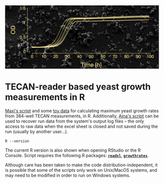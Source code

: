 ![yeast](./yeast.png)

TECAN-reader based yeast growth measurements in R
=================================================

[Maxi's script](./TECAN_384_well.R) and some [toy data](./TECAN_growths.xlsx) for calculating maximum yeast growth rates from 384-well TECAN measurements, in R. Additionally, [Aina's script](./recovery_data_script.R) can be used to recover run data from the system's output log files – the only access to raw data when the excel sheet is closed and not saved during the run (usually by another user...).

```
R --version
```

The current R version is also shown when opening RStudio or the R Console. Script requires the following R packages: [**`readxl`**](https://cran.r-project.org/web/packages/readxl/index.html), [**`growthrates`**](https://cran.r-project.org/web/packages/growthrates/index.html).

Although care has been taken to make the code distribution-independent, it is possible that some of the scripts only work on Unix/MacOS systems, and may need to be modified in order to run on Windows systems.
